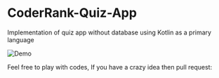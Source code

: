 # CoderRank-Quiz-App
Implementation of quiz app without database using Kotlin as a primary language 

![Demo](https://user-images.githubusercontent.com/66344914/83738672-38f0a900-a672-11ea-85e0-cf35890e896a.gif)

Feel free to play with codes, If you have a crazy idea then pull request:
